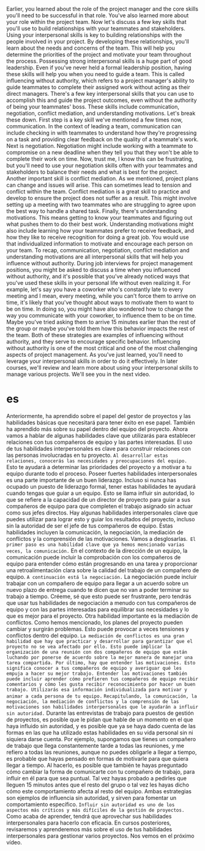 Earlier, you learned about the role of the project manager and the core skills you'll need to be successful in that role. You've also learned more about your role within the project team. Now let's discuss a few key skills that you'll use to build relationships with your teammates and stakeholders. Using your interpersonal skills is key to building relationships with the people involved in your project. By developing these relationships, you'll learn about the needs and concerns of the team. This will help you determine the priorities of the project and motivate your team throughout the process. Possessing strong interpersonal skills is a huge part of good leadership. Even if you've never held a formal leadership position, having these skills will help you when you need to guide a team. This is called influencing without authority, which refers to a project manager's ability to guide teammates to complete their assigned work without acting as their direct managers. There's a few key interpersonal skills that you can use to accomplish this and guide the project outcomes, even without the authority of being your teammates' boss. These skills include communication, negotiation, conflict mediation, and understanding motivations. Let's break these down. First step is a key skill we've mentioned a few times now, communication. In the context of leading a team, communication can include checking in with teammates to understand how they're progressing on a task and providing clear feedback on the quality of a teammate's work. Next is negotiation. Negotiation might include working with a teammate to compromise on a new deadline when they tell you that they won't be able to complete their work on time. Now, trust me, I know this can be frustrating, but you'll need to use your negotiation skills often with your teammates and stakeholders to balance their needs and what is best for the project. Another important skill is conflict mediation. As we mentioned, project plans can change and issues will arise. This can sometimes lead to tension and conflict within the team. Conflict mediation is a great skill to practice and develop to ensure the project does not suffer as a result. This might involve setting up a meeting with two teammates who are struggling to agree upon the best way to handle a shared task. Finally, there's understanding motivations. This means getting to know your teammates and figuring out what pushes them to do their best work. Understanding motivations might also include learning how your teammates prefer to receive feedback, and how they like to receive recognition for doing a great job. You would use that individualized information to motivate and encourage each person on your team. To recap, communication, negotiation, conflict mediation and understanding motivations are all interpersonal skills that will help you influence without authority. During job interviews for project management positions, you might be asked to discuss a time when you influenced without authority, and it's possible that you've already noticed ways that you've used these skills in your personal life without even realizing it. For example, let's say you have a coworker who's constantly late to every meeting and I mean, every meeting, while you can't force them to arrive on time, it's likely that you've thought about ways to motivate them to want to be on time. In doing so, you might have also wondered how to change the way you communicate with your coworker, to influence them to be on time. Maybe you've tried asking them to arrive 15 minutes earlier than the rest of the group or maybe you've told them how this behavior impacts the rest of the team. Both of these strategies are examples of influencing without authority, and they serve to encourage specific behavior. Influencing without authority is one of the most critical and one of the most challenging aspects of project management. As you've just learned, you'll need to leverage your interpersonal skills in order to do it effectively. In later courses, we'll review and learn more about using your interpersonal skills to manage various projects. We'll see you in the next video.

# es

Anteriormente, ha aprendido sobre el papel del gestor de proyectos y las habilidades básicas que necesitará para tener éxito en ese papel. También ha aprendido más sobre su papel dentro del equipo del proyecto. Ahora vamos a hablar de algunas habilidades clave que utilizarás para establecer relaciones con tus compañeros de equipo y las partes interesadas. El uso de tus habilidades interpersonales es clave para construir relaciones con las personas involucradas en tu proyecto. `Al desarrollar estas relaciones, conocerás las necesidades y preocupaciones del equipo.` Esto te ayudará a determinar las prioridades del proyecto y a motivar a tu equipo durante todo el proceso. Poseer fuertes habilidades interpersonales es una parte importante de un buen liderazgo. Incluso si nunca has ocupado un puesto de liderazgo formal, tener estas habilidades te ayudará cuando tengas que guiar a un equipo. Esto se llama influir sin autoridad, lo que se refiere a la capacidad de un director de proyecto para guiar a sus compañeros de equipo para que completen el trabajo asignado sin actuar como sus jefes directos. Hay algunas habilidades interpersonales clave que puedes utilizar para lograr esto y guiar los resultados del proyecto, incluso sin la autoridad de ser el jefe de tus compañeros de equipo. Estas habilidades incluyen la comunicación, la negociación, la mediación de conflictos y la comprensión de las motivaciones. Vamos a desglosarlas.` El primer paso es una habilidad clave que ya hemos mencionado varias veces, la comunicación.` En el contexto de la dirección de un equipo, la comunicación puede incluir la comprobación con los compañeros de equipo para entender cómo están progresando en una tarea y proporcionar una retroalimentación clara sobre la calidad del trabajo de un compañero de equipo. `A continuación está la negociación.` La negociación puede incluir trabajar con un compañero de equipo para llegar a un acuerdo sobre un nuevo plazo de entrega cuando te dicen que no van a poder terminar su trabajo a tiempo. Créeme, sé que esto puede ser frustrante, pero tendrás que usar tus habilidades de negociación a menudo con tus compañeros de equipo y con las partes interesadas para equilibrar sus necesidades y lo que es mejor para el proyecto. Otra habilidad importante es la mediación de conflictos. Como hemos mencionado, los planes del proyecto pueden cambiar y surgirán problemas. Esto puede provocar a veces tensiones y conflictos dentro del equipo. `La mediación de conflictos es una gran habilidad que hay que practicar y desarrollar para garantizar que el proyecto no se vea afectado por ello. Esto puede implicar la organización de una reunión con dos compañeros de equipo que están luchando por ponerse de acuerdo sobre la mejor manera de manejar una tarea compartida. Por último, hay que entender las motivaciones. Esto significa conocer a tus compañeros de equipo y averiguar qué les empuja a hacer su mejor trabajo. Entender las motivaciones también puede incluir aprender cómo prefieren tus compañeros de equipo recibir comentarios y cómo les gusta recibir reconocimiento por hacer un buen trabajo. Utilizarás esa información individualizada para motivar y animar a cada persona de tu equipo.` `Recapitulando, la comunicación, la negociación, la mediación de conflictos y la comprensión de las motivaciones son habilidades interpersonales que le ayudarán a influir sin autoridad.` Durante las entrevistas de trabajo para puestos de gestión de proyectos, es posible que le pidan que hable de un momento en el que haya influido sin autoridad, y es posible que ya se haya dado cuenta de las formas en las que ha utilizado estas habilidades en su vida personal sin ni siquiera darse cuenta. Por ejemplo, supongamos que tienes un compañero de trabajo que llega constantemente tarde a todas las reuniones, y me refiero a todas las reuniones, aunque no puedes obligarle a llegar a tiempo, es probable que hayas pensado en formas de motivarle para que quiera llegar a tiempo. Al hacerlo, es posible que también te hayas preguntado cómo cambiar la forma de comunicarte con tu compañero de trabajo, para influir en él para que sea puntual. Tal vez hayas probado a pedirles que lleguen 15 minutos antes que el resto del grupo o tal vez les hayas dicho cómo este comportamiento afecta al resto del equipo. Ambas estrategias son ejemplos de influencia sin autoridad, y sirven para fomentar un comportamiento específico. `Influir sin autoridad es uno de los aspectos más críticos y más difíciles de la gestión de proyectos.` Como acaba de aprender, tendrá que aprovechar sus habilidades interpersonales para hacerlo con eficacia. En cursos posteriores, revisaremos y aprenderemos más sobre el uso de tus habilidades interpersonales para gestionar varios proyectos. Nos vemos en el próximo vídeo.
